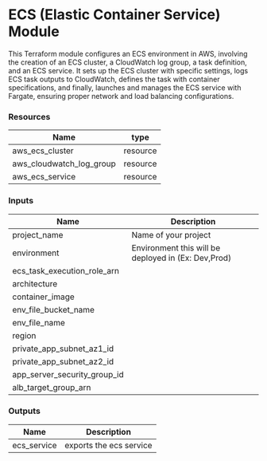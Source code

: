 <h1>ECS (Elastic Container Service) Module</h1>
This Terraform module configures an ECS environment in AWS, involving the creation of an ECS cluster, a CloudWatch log group, a task definition, and an ECS service. It sets up the ECS cluster with specific settings, logs ECS task outputs to CloudWatch, defines the task with container specifications, and finally, launches and manages the ECS service with Fargate, ensuring proper network and load balancing configurations. 

<h3>Resources</h3>

| Name | type |
| --- | --- |
| aws_ecs_cluster | resource |
| aws_cloudwatch_log_group | resource |
| aws_ecs_service | resource |

<h3>Inputs</h3>

| Name | Description |
| --- | --- |
| project_name | Name of your project |
| environment | Environment this will be deployed in (Ex: Dev,Prod) |
| ecs_task_execution_role_arn |   |
| architecture |  |
| container_image |   |
| env_file_bucket_name |   |
| env_file_name |   |
| region |   |
| private_app_subnet_az1_id |   |
| private_app_subnet_az2_id |  |
| app_server_security_group_id |  |
| alb_target_group_arn |  |

<h3>Outputs</h3>

| Name | Description |
| --- | --- |
| ecs_service | exports the ecs service |